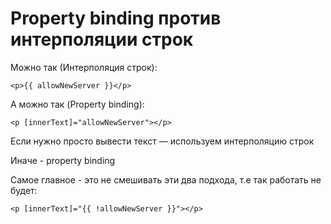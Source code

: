# Property binding против интерполяции строк

Можно так (Интерполяция строк):
```angular2html
<p>{{ allowNewServer }}</p>
```

А можно так (Property binding):
```angular2html
<p [innerText]="allowNewServer"></p>
```

Если нужно просто вывести текст — используем интерполяцию строк

Иначе - property binding

Самое главное - это не смешивать эти два подхода, т.е так работать не будет:
```angular2html
<p [innerText]="{{ !allowNewServer }}"></p>
```
